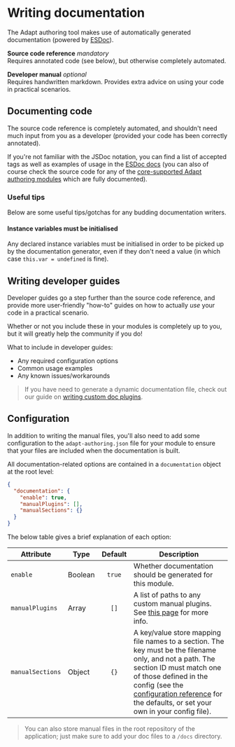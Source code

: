 # Writing documentation
The Adapt authoring tool makes use of automatically generated documentation (powered by [ESDoc](https://esdoc.org/)).

**Source code reference** *mandatory* <br>
Requires annotated code (see below), but otherwise completely automated.

**Developer manual** *optional*<br>
Requires handwritten markdown. Provides extra advice on using your code in practical scenarios.

## Documenting code
The source code reference is completely automated, and shouldn't need much input from you as a developer (provided your code has been correctly annotated).

If you're not familiar with the JSDoc notation, you can find a list of accepted tags as well as examples of usage in the [ESDoc docs](https://esdoc.org/manual/tags.html) (you can also of course check the source code for any of the [core-supported Adapt authoring modules](coreplugins.html) which are fully documented).

### Useful tips
Below are some useful tips/gotchas for any budding documentation writers.

#### Instance variables must be initialised
Any declared instance variables must be initialised in order to be picked up by the documentation generator, even if they don't need a value (in which case `this.var = undefined` is fine).

## Writing developer guides
Developer guides go a step further than the source code reference, and provide more user-friendly "how-to" guides on how to actually *use* your code in a practical scenario.

Whether or not you include these in your modules is completely up to you, but it will greatly help the community if you do!

What to include in developer guides:
- Any required configuration options
- Common usage examples
- Any known issues/workarounds

> If you have need to generate a dynamic documentation file, check out our guide on [writing custom doc plugins](custom-documentation-plugins).

## Configuration
In addition to writing the manual files, you'll also need to add some configuration to the `adapt-authoring.json` file for your module to ensure that your files are included when the documentation is built.

All documentation-related options are contained in a `documentation` object at the root level:
```json
{
  "documentation": {
    "enable": true,
    "manualPlugins": [],
    "manualSections": {}
  }
}
```

The below table gives a brief explanation of each option:

| Attribute | Type | Default | Description |
| --------- | ---- | :-----: | ----------- |
| `enable` | Boolean | `true` | Whether documentation should be generated for this module. |
| `manualPlugins` | Array | `[]` | A list of paths to any custom manual plugins. See [this page](custom-documentation-plugins) for more info. |
| `manualSections` | Object | `{}` | A key/value store mapping file names to a section. The key must be the filename only, and not a path. The section ID must match one of those defined in the config (see the [configuration reference](configuration?id=adapt-authoring-docs) for the defaults, or set your own in your config file). |

> You can also store manual files in the root repository of the application; just make sure to add your doc files to a `/docs` directory.
